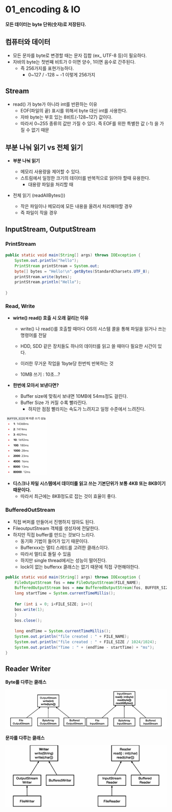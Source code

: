 # 01_encoding & IO



**모든 데이터는 byte 단위(숫자)로 저장된다.**



## 컴퓨터와 데이터

- 모든 문자를 byte로 변경할 때는 문자 집합 (ex_ UTF-8 등)이 필요하다. 
- 자바의 byte는 첫번째 비트가 0 이면 양수, 1이면 음수로 간주된다.
  - 즉 256가지를 표현가능하다.
    - 0~127 / -128 ~ -1 이렇게 256가지



## Stream

- read() 가 byte가 아니라 int를 반환하는 이유
  - EOF(파일의 끝) 표시를 위해서 byte 대신 int를 사용한다.
  - 자바 byte는 부호 있는 8비트(-128~127) 값이다.
  - 따라서 0~255 종류의 값만 가질 수 있다.  즉 EOF를 위한 특별한 값 (-1) 을 가질 수 없기 때문



## 부분 나눠 읽기 vs 전체 읽기

- **부분 나눠 읽기**
  - 메모리 사용량을 제어할 수 있다.
  - 스트림에서 일정한 크기의 데이터를 반복적으로 읽어야 할때 유용한다.
    - 대용량 파일을 처리할 때

- 전체 읽기 (readAllBytes())
  - 작은 파일이나 메모리에 모든 내용을 올려서 처리해야할 경우
  - 즉 파일이 작을 경우



## InputStream, OutputStream





### PrintStream

```java
public static void main(String[] args) throws IOException {
    System.out.println("hello");
    PrintStream printStream = System.out;
    byte[] bytes = "Hello!\n".getBytes(StandardCharsets.UTF_8);
    printStream.write(bytes);
    printStream.println("Hello");

}
```



### Read, Write

- **wirte() read() 호출 시 오래 걸리는 이유**

  - write() 나 read()를 호출할 때마다 OS의 시스템 콜을 통해 파일을 읽거나 쓰는 명령어를 전달

  - HDD, SDD 같은 장치들도 하나의 데이터를 읽고 쓸 때마다 필요한 시간이 있다.

  - 이러한 무거운 작업을 1byte당 한번씩 반복하는 것

  - 10MB 쓰기 : 10초...?

    

- **한번에 모아서 보낸다면?**

  - Buffer size에 맞춰서 보내면 10MB에 54ms정도 걸린다.
  - Buffer Size 가 커질 수록 빨라진다.
    - 하지만 점점 빨라지는 속도가 느려지고 일정 수준에서 느려진다. 

<img src="./01_encoding.assets/image-20250412200912917.png" alt="image-20250412200912917" style="zoom:50%;" />

- **디스크나 파일 시스템에서 데이터를 읽고 쓰는 기본단위가 보통 4KB 또는 8KB이기 때문이다.**
  - 따라서 최근에는 8KB정도로 잡는 것이 효율이 좋다. 



### BufferedOutStream

- 직접 버퍼를 만들어서 진행하지 않아도 된다.
- FileoutputStream 객체를 생성자에 전달한다. 
- 하지만 직접 buffer를 만드는 것보다 느리다.
  - 동기화 기법이 들어가 있기 때문이다. 
  - Bufferxxx는 멀티 스레드를 고려한 클래스이다.
  - 따라서 멀티로 돌릴 수 있음
  - 하지만 single thread에서는 성능이 떨어진다.
  - lock이 없는 bufferxx 클래스는 없기 때문에 직접 구현해야한다.

```java
public static void main(String[] args) throws IOException {
    FileOutputStream fos = new FileOutputStream(FILE_NAME);
    BufferedOutputStream bos = new BufferedOutputStream(fos, BUFFER_SIZE);
    long startTime = System.currentTimeMillis();

    for (int i = 0; i<FILE_SIZE; i++){
    bos.write(1);
    }
    bos.close();

    long endTime = System.currentTimeMillis();
    System.out.println("file created : " + FILE_NAME);
    System.out.println("file created : " + FILE_SIZE / 1024/1024);
    System.out.println("Time : " + (endTime - startTime) + "ms");
}
```



## Reader Writer

**Byte를 다루는 클래스**

![image-20250412210154645](./01_encoding.assets/image-20250412210154645.png)



**문자를 다루는 클래스**

![image-20250412210143380](./01_encoding.assets/image-20250412210143380.png)







